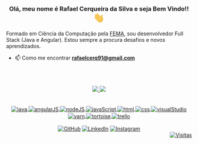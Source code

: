 
<h3 align="center">Olá, meu nome é Rafael Cerqueira da Silva e seja Bem Vindo!! <img src="https://github.com/ABSphreak/ABSphreak/blob/master/gifs/Hi.gif?raw=true" width="30px"></h3>

Formado em Ciência da Computação pela [FEMA](https://www.fema.edu.br), sou desenvolvedor Full Stack (Java e Angular).
Estou sempre a procura desafios e novos aprendizados.

- 📫 Como me encontrar **rafaelcerq91@gmail.com**


<br><br>
<div align="center">
  <a href="https://github.com/RafaelCerq" target="_blank">
  <img height="180em" src="https://github-readme-stats.vercel.app/api?username=RafaelCerq&show_icons=true&theme=default&include_all_commits=true&count_private=true"/>
  <img height="180em" src="https://github-readme-stats.vercel.app/api/top-langs/?username=RafaelCerq&layout=compact&langs_count=16&theme=default"/>
</div>
<br>
<div style="display: inline_block" align="center"><br>
  <img align="center" alt="java" height="30" width="30" src="https://cdn.jsdelivr.net/gh/devicons/devicon/icons/java/java-original-wordmark.svg" />
  <img align="center" alt="angularJS" height="30" width="30" src="https://cdn.jsdelivr.net/gh/devicons/devicon/icons/angularjs/angularjs-original.svg" />
  <img align="center" alt="nodeJS" height="30" width="30" src="https://cdn.jsdelivr.net/gh/devicons/devicon/icons/nodejs/nodejs-original.svg" />
  <img align="center" alt="javaScript" height="30" width="30" src="https://cdn.jsdelivr.net/gh/devicons/devicon/icons/javascript/javascript-original.svg" />
  <img align="center" alt="html" height="30" width="30" src="https://cdn.jsdelivr.net/gh/devicons/devicon/icons/html5/html5-original-wordmark.svg" />
  <img align="center" alt="css" height="30" width="30" src="https://cdn.jsdelivr.net/gh/devicons/devicon/icons/css3/css3-original-wordmark.svg" />
  <img align="center" alt="visualStudio" height="30" width="30" src="https://cdn.jsdelivr.net/gh/devicons/devicon/icons/visualstudio/visualstudio-plain.svg" />
  <img align="center" alt="yarn" height="30" width="30" src="https://cdn.jsdelivr.net/gh/devicons/devicon/icons/yarn/yarn-original-wordmark.svg" />
  <img align="center" alt="tortoise" height="30" width="30" src="https://cdn.jsdelivr.net/gh/devicons/devicon/icons/tortoisegit/tortoisegit-original.svg" />
  <img align="center" alt="trello" height="30" width="30" src="https://cdn.jsdelivr.net/gh/devicons/devicon/icons/trello/trello-plain.svg" />
</div>
<br> 
<div align = "center">
   <a href="https://github.com/RafaelCerq"><img src="https://img.icons8.com/bubbles/50/000000/github.png" alt="GitHub"/></a>
   <a href="https://www.linkedin.com/in/rafaelcerqueira1991/"><img src="https://img.icons8.com/bubbles/50/000000/linkedin.png" alt="LinkedIn"/></a>
   <a href="https://www.instagram.com/rafaelcerq91/"><img src="https://img.icons8.com/bubbles/50/000000/instagram.png" alt="Instagram"/></a>
</div>
 

<div align = "right">
   <a href="https://github.com/RafaelCerq"><img src="https://hits.seeyoufarm.com/api/count/incr/badge.svg?url=https%3A%2F%2Fgithub.com%2FRafaelCerq&count_bg=%2379C83D&title_bg=%23555555&icon=&icon_color=%23E7E7E7&title=hits&edge_flat=false" alt="Visitas"/></a>
</div>
